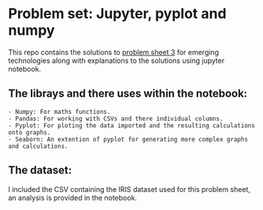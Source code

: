 # Problem set: Jupyter, pyplot and numpy

This repo contains the solutions to [problem sheet 3](https://emerging-technologies.github.io/problems/jupyter.html) for emerging technologies along with explanations to the solutions using jupyter notebook. 

## The librays and there uses within the notebook:

    - Numpy: For maths functions.
    - Pandas: For working with CSVs and there individual columns.
    - Pyplot: For ploting the data imported and the resulting calculations onto graphs.
    - Seaborn: An extention of pyplot for generating more complex graphs and calculations.
    
## The dataset:
I included the CSV containing the IRIS dataset used for this problem sheet, an analysis is provided in the notebook.